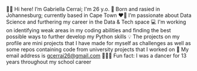 👋🏻 Hi here! I’m Gabriella Cerrai; I'm 26 y.o. 
📍 Born and rasied in Johannesburg; currently based in Cape Town 
❤️‍🔥 I’m passionate about Data Science and furthering my career in the Data & Tech space
💻 I'm working on identifying weak areas in my coding abilities and finding the best possible ways to further develop my Python skills 
💡 The projects on my profile are mini projects that I have made for myself as challenges as well as some repos containing code from university projects that I worked on
📩 My email address is gcerrai26@gmail.com
🤸🏻‍♂️ Fun fact: I was a dancer for 13 years throughout my school career 


<!---
GabriellaCerrai/GabriellaCerrai is a ✨ special ✨ repository because its `README.md` (this file) appears on your GitHub profile.
You can click the Preview link to take a look at your changes.
--->
